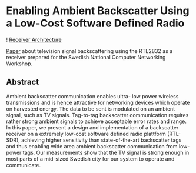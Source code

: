 # Enabling Ambient Backscatter Using a Low-Cost Software Defined Radio

! [Receiver Architecture](./paper/fig/receiver_arch.png)

[Paper](https://github.com/m3x1m0m/SNCNWPaper2017/blob/master/paper/paper.pdf) about television signal backscattering using the RTL2832 as a receiver
prepared for the Swedish National Computer Networking Workshop.

## Abstract 

Ambient backscatter communication enables ultra-
low power wireless transmissions and is hence attractive for
networking devices which operate on harvested energy. The data
to be sent is modulated on an ambient signal, such as TV
signals. Tag-to-tag backscatter communication requires rather
strong ambient signals to achieve acceptable error rates and
range. In this paper, we present a design and implementation of
a backscatter receiver on a extremely low-cost software defined
radio plattform (RTL-SDR), achieving higher sensitivity than
state-of-the-art backscatter tags and thus enabling wide area
ambient backscatter communication from low-power tags. Our
measurements show that the TV signal is strong enough in most
parts of a mid-sized Swedish city for our system to operate and
communicate.
